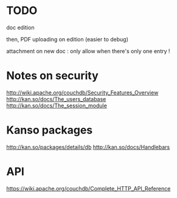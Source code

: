 
# TODO

doc edition

then, PDF uploading on edition (easier to debug)

attachment on new doc : only allow when there's only one entry !



# Notes on security

http://wiki.apache.org/couchdb/Security_Features_Overview
http://kan.so/docs/The_users_database
http://kan.so/docs/The_session_module

# Kanso packages

http://kan.so/packages/details/db
http://kan.so/docs/Handlebars

# API

https://wiki.apache.org/couchdb/Complete_HTTP_API_Reference


